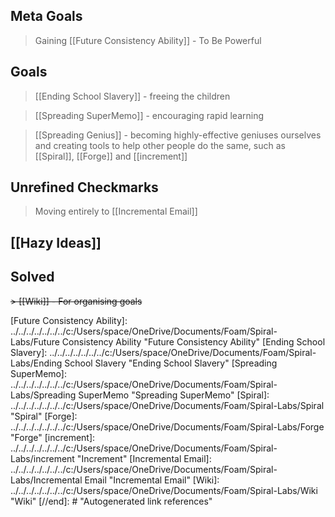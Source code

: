 ## Meta Goals


> Gaining [[Future Consistency Ability]] - To Be Powerful



## Goals
> [[Ending School Slavery]] - freeing the children 

> [[Spreading SuperMemo]] - encouraging rapid learning
 
> [[Spreading Genius]] - becoming highly-effective geniuses ourselves and creating tools to help other people do the same, such as [[Spiral]], [[Forge]] and [[increment]]


## Unrefined Checkmarks

> Moving entirely to [[Incremental Email]]



## [[Hazy Ideas]] 

## Solved 
~~> [[Wiki]] - For organising goals~~ 


[//begin]: # "Autogenerated link references for markdown compatibility"
[Future Consistency Ability]: ../../../../../../../c:/Users/space/OneDrive/Documents/Foam/Spiral-Labs/Future Consistency Ability "Future Consistency Ability"
[Ending School Slavery]: ../../../../../../../c:/Users/space/OneDrive/Documents/Foam/Spiral-Labs/Ending School Slavery "Ending School Slavery"
[Spreading SuperMemo]: ../../../../../../../c:/Users/space/OneDrive/Documents/Foam/Spiral-Labs/Spreading SuperMemo "Spreading SuperMemo"
[Spiral]: ../../../../../../../c:/Users/space/OneDrive/Documents/Foam/Spiral-Labs/Spiral "Spiral"
[Forge]: ../../../../../../../c:/Users/space/OneDrive/Documents/Foam/Spiral-Labs/Forge "Forge"
[increment]: ../../../../../../../c:/Users/space/OneDrive/Documents/Foam/Spiral-Labs/increment "Increment"
[Incremental Email]: ../../../../../../../c:/Users/space/OneDrive/Documents/Foam/Spiral-Labs/Incremental Email "Incremental Email"
[Wiki]: ../../../../../../../c:/Users/space/OneDrive/Documents/Foam/Spiral-Labs/Wiki "Wiki"
[//end]: # "Autogenerated link references"